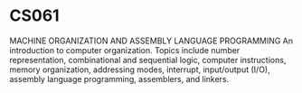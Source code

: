 # CS061
MACHINE ORGANIZATION AND ASSEMBLY LANGUAGE PROGRAMMING
An introduction to computer organization. Topics include number representation, combinational and sequential logic, computer instructions, memory organization, addressing modes, interrupt, input/output (I/O), assembly language programming, assemblers, and linkers.
